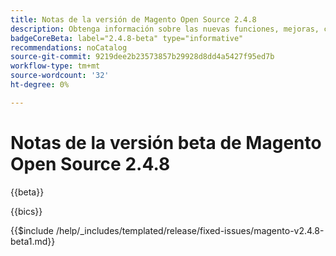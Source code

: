 ```yaml
---
title: Notas de la versión de Magento Open Source 2.4.8
description: Obtenga información sobre las nuevas funciones, mejoras, correcciones de errores y problemas conocidos de la versión de Magento Open Source 2.4.8.
badgeCoreBeta: label="2.4.8-beta" type="informative"
recommendations: noCatalog
source-git-commit: 9219dee2b23573857b29928d8dd4a5427f95ed7b
workflow-type: tm+mt
source-wordcount: '32'
ht-degree: 0%

---
```



# Notas de la versión beta de Magento Open Source 2.4.8

{{beta}}

{{bics}}

{{$include /help/_includes/templated/release/fixed-issues/magento-v2.4.8-beta1.md}}
